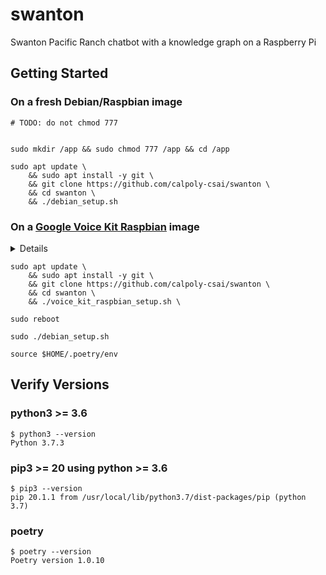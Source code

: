 # swanton
Swanton Pacific Ranch chatbot with a knowledge graph on a Raspberry Pi

## Getting Started

### On a fresh Debian/Raspbian image
`# TODO: do not chmod 777`

```

sudo mkdir /app && sudo chmod 777 /app && cd /app

sudo apt update \
    && sudo apt install -y git \
    && git clone https://github.com/calpoly-csai/swanton \
    && cd swanton \
    && ./debian_setup.sh
```

### On a [Google Voice Kit Raspbian][voice_kit_raspbian] image

<details>

So, uh..

[it's a bit complicated](https://github.com/google/aiyprojects-raspbian/issues/527)

[quite a bit complicated](https://github.com/google/aiyprojects-raspbian/issues/608)

but the commands below should make life easy 😎

</details>

```
sudo apt update \
    && sudo apt install -y git \
    && git clone https://github.com/calpoly-csai/swanton \
    && cd swanton \
    && ./voice_kit_raspbian_setup.sh \

sudo reboot

sudo ./debian_setup.sh

source $HOME/.poetry/env
```


## Verify Versions

### python3 >= 3.6
```
$ python3 --version
Python 3.7.3
```

### pip3 >= 20 using python >= 3.6
```
$ pip3 --version
pip 20.1.1 from /usr/local/lib/python3.7/dist-packages/pip (python 3.7)
```

### poetry
```
$ poetry --version
Poetry version 1.0.10
```


[voice_kit_raspbian]: https://github.com/google/aiyprojects-raspbian
